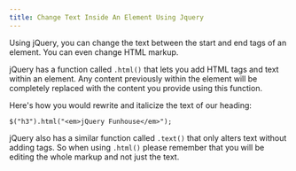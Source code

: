 ```yaml
---
title: Change Text Inside An Element Using Jquery
---
```

Using jQuery, you can change the text between the start and end tags of an element. You can even change HTML markup.

jQuery has a function called `.html()` that lets you add HTML tags and text within an element. Any content previously within the element will be completely replaced with the content you provide using this function.

Here's how you would rewrite and italicize the text of our heading:

    $("h3").html("<em>jQuery Funhouse</em>");

jQuery also has a similar function called `.text()` that only alters text without adding tags. So when using `.html()` please remember that you will be editing the whole markup and not just the text.